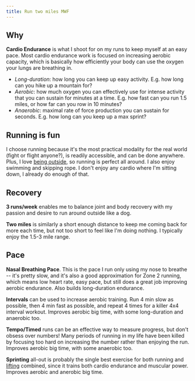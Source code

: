 ```yaml
---
title: Run two miles MWF
---
```

## Why
**Cardio Endurance** is what I shoot for on my runs to keep myself at an easy pace. Most cardio endurance work is focused on increasing aerobic capacity, which is basically how efficiently your body can use the oxygen your lungs are breathing in.
- *Long-duration*: how long you can keep up easy activity. E.g. how long can you hike up a mountain for?
- *Aerobic*: how much oxygen you can effectively use for intense activity that you can sustain for minutes at a time. E.g. how fast can you run 1.5 miles, or how far can you row in 10 minutes?
- *Anaerobic*: maximal rate of force production you can sustain for seconds. E.g. how long can you keep up a max sprint?

## Running is fun
I choose running because it's the most practical modality for the real world (fight or flight anyone?), is readily accessible, and can be done anywhere. Plus, I love [being outside](nature.md), so running is perfect all around. I also enjoy swimming and skipping rope. I don't enjoy any cardio where I'm sitting down, I already do enough of that.

## Recovery
**3 runs/week** enables me to balance joint and body recovery with my passion and desire to run around outside like a dog.

**Two miles** is similarly a short enough distance to keep me coming back for more each time, but not too short to feel like I'm doing nothing. I typically enjoy the 1.5-3 mile range.

## Pace
**Nasal Breathing Pace**. This is the pace I run only using my nose to breathe -- it's pretty slow, and it's also a good approximation for Zone 2 running, which means low heart rate, easy pace, but still does a great job improving aerobic endurance. Also builds long-duration endurance.

**Intervals** can be used to increase aerobic training. Run 4 min slow as possible, then 4 min fast as possible, and repeat 4 times for a killer 4x4 interval workout. Improves aerobic big time, with some long-duration and anaerobic too.

**Tempo/Timed** runs can be an effective way to measure progress, but don't obsess over numbers! Many periods of running in my life have been killed by focusing too hard on increasing the number rather than enjoying the run. Improves aerobic big time, with some anaerobic too.

**Sprinting** all-out is probably the single best exercise for both running and [lifting](/lifting) combined, since it trains both cardio endurance and muscular power. Improves aerobic and anerobic big time.